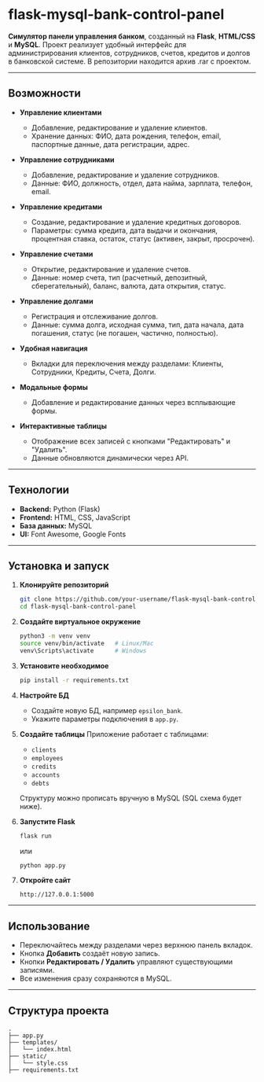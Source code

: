 # flask-mysql-bank-control-panel

**Симулятор панели управления банком**, созданный на **Flask**, **HTML/CSS** и **MySQL**.
Проект реализует удобный интерфейс для администрирования клиентов, сотрудников, счетов, кредитов и долгов в банковской системе.
В репозитории находится архив .rar с проектом.

---

## Возможности

* **Управление клиентами**

  * Добавление, редактирование и удаление клиентов.
  * Хранение данных: ФИО, дата рождения, телефон, email, паспортные данные, дата регистрации, адрес.

* **Управление сотрудниками**

  * Добавление, редактирование и удаление сотрудников.
  * Данные: ФИО, должность, отдел, дата найма, зарплата, телефон, email.

* **Управление кредитами**

  * Создание, редактирование и удаление кредитных договоров.
  * Параметры: сумма кредита, дата выдачи и окончания, процентная ставка, остаток, статус (активен, закрыт, просрочен).

* **Управление счетами**

  * Открытие, редактирование и удаление счетов.
  * Данные: номер счета, тип (расчетный, депозитный, сберегательный), баланс, валюта, дата открытия, статус.

* **Управление долгами**

  * Регистрация и отслеживание долгов.
  * Данные: сумма долга, исходная сумма, тип, дата начала, дата погашения, статус (не погашен, частично, полностью).

* **Удобная навигация**

  * Вкладки для переключения между разделами: Клиенты, Сотрудники, Кредиты, Счета, Долги.

* **Модальные формы**

  * Добавление и редактирование данных через всплывающие формы.

* **Интерактивные таблицы**

  * Отображение всех записей с кнопками "Редактировать" и "Удалить".
  * Данные обновляются динамически через API.

---

## Технологии

* **Backend:** Python (Flask)
* **Frontend:** HTML, CSS, JavaScript
* **База данных:** MySQL
* **UI:** Font Awesome, Google Fonts

---

## Установка и запуск

1. **Клонируйте репозиторий**

   ```bash
   git clone https://github.com/your-username/flask-mysql-bank-control-panel.git
   cd flask-mysql-bank-control-panel
   ```

2. **Создайте виртуальное окружение**

   ```bash
   python3 -m venv venv
   source venv/bin/activate   # Linux/Mac
   venv\Scripts\activate      # Windows
   ```

3. **Установите необходимое**

   ```bash
   pip install -r requirements.txt
   ```

4. **Настройте БД**

   * Создайте новую БД, например `epsilon_bank`.
   * Укажите параметры подключения в `app.py`.

5. **Создайте таблицы**
   Приложение работает с таблицами:

   * `clients`
   * `employees`
   * `credits`
   * `accounts`
   * `debts`

   Структуру можно прописать вручную в MySQL (SQL схема будет ниже).

6. **Запустите Flask**

   ```bash
   flask run
   ```

   или

   ```bash
   python app.py
   ```

7. **Откройте сайт**

   ```
   http://127.0.0.1:5000
   ```

---

## Использование

* Переключайтесь между разделами через верхнюю панель вкладок.
* Кнопка **Добавить** создаёт новую запись.
* Кнопки **Редактировать / Удалить** управляют существующими записями.
* Все изменения сразу сохраняются в MySQL.

---

## Структура проекта

```
.
├── app.py          
├── templates/
│   └── index.html  
├── static/
│   └── style.css   
├── requirements.txt
```

